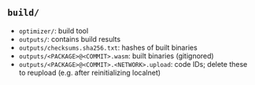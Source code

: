 ## `build/`

* `optimizer/`: build tool
* `outputs/`: contains build results
* `outputs/checksums.sha256.txt`: hashes of built binaries
* `outputs/<PACKAGE>@<COMMIT>.wasm`: built binaries (gitignored)
* `outputs/<PACKAGE>@<COMMIT>.<NETWORK>.upload`:
  code IDs; delete these to reupload (e.g. after reinitializing localnet)
